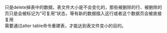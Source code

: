 只是delete掉表中的数据，表文件大小是不会变化的，那些被删除的行、被删除的页只是会被标记为“可复用”状态，等有新的数据插入这行或者这个数据页会被直接复用   
需要通过alter table命令重建表，才能达到表文件变小的目的。   
